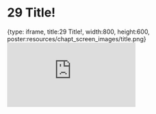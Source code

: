 # 29 Title!
 
{type: iframe, title:29 Title!, width:800, height:600, poster:resources/chapt_screen_images/title.png}
![](https://hutchdatascience.org/AI_for_Decision_Makers/no_toc/title.html)
 

 
